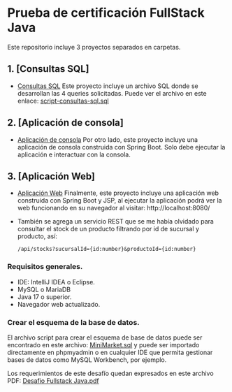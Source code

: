 # Prueba de certificación FullStack Java
Este repositorio incluye 3 proyectos separados en carpetas.

## 1. [Consultas SQL]

- [Consultas SQL](1-consultas-sql) Este proyecto incluye un archivo SQL donde se desarrollan las 4 queries solicitadas.
Puede ver el archivo en este enlace: [script-consultas-sql.sql](1-consultas-sql/script-consultas-sql.sql)

## 2. [Aplicación de consola]

- [Aplicación de consola](2-app-consola-algoritmos) Por otro lado, este proyecto incluye una aplicación de consola construida con Spring Boot.
Solo debe ejecutar la aplicación e interactuar con la consola.

## 3. [Aplicación Web]

- [Aplicación Web](3-app-web) Finalmente, este proyecto incluye una aplicación web construida con Spring Boot y JSP, al ejecutar
la aplicación podrá ver la web funcionando en su navegador al visitar: http://localhost:8080/

- También se agrega un servicio REST que se me había olvidado para consultar el stock de un producto filtrando por id de sucursal y producto, así:

  ```
  /api/stocks?sucursalId={id:number}&productoId={id:number}
  ```

### Requisitos generales.

- IDE: IntelliJ IDEA o Eclipse.
- MySQL o MariaDB
- Java 17 o superior.
- Navegador web actualizado.

### Crear el esquema de la base de datos.

El archivo script para crear el esquema de base de datos puede ser encontrado en este archivo: [MiniMarket.sql](4-otros-archivos/minimarket.sql)
y puede ser importado directamente en phpmyadmin o en cualquier IDE que permita gestionar bases de datos como
MySQL Workbench, por ejemplo.

Los requerimientos de este desafío quedan expresados en este archivo PDF: [Desafio Fullstack Java.pdf](4-otros-archivos/requisitos-del-challenge.pdf)